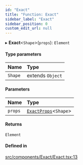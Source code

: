 ```yaml
---
id: "Exact"
title: "Function: Exact"
sidebar_label: "Exact"
sidebar_position: 0
custom_edit_url: null
---
```


▸ **Exact**<`Shape`\>(`props`): `Element`

#### Type parameters

| Name | Type |
| :------ | :------ |
| `Shape` | extends `Object` |

#### Parameters

| Name | Type |
| :------ | :------ |
| `props` | [`ExactProps`](../types/ExactProps)<`Shape`\> |

#### Returns

`Element`

#### Defined in

[src/components/Exact/Exact.tsx:13](https://github.com/ythecombinator/react-matchez/blob/b285763/src/components/Exact/Exact.tsx#L13)
